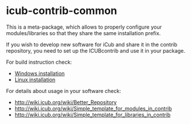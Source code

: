 icub-contrib-common
===================

This is a meta-package, which allows to properly configure your
modules/libraries so that they share the same installation prefix.

If you wish to develop new software for iCub and share it in the contrib
repository, you need to set up the ICUBcontrib and use it in your package.

For build instruction check:

 * [Windows installation](http://wiki.icub.org/wiki/Windows:_installation_from_sources#Setup_ICUBcontrib_.28optional.29)
 * [Linux installation](http://wiki.icub.org/wiki/Linux:Installation_from_sources#Setup_ICUBcontrib_.28optional.29)

For details about usage in your software check:

 * http://wiki.icub.org/wiki/Better_Repository
 * http://wiki.icub.org/wiki/Simple_template_for_modules_in_contrib
 * http://wiki.icub.org/wiki/Simple_template_for_libraries_in_contrib

